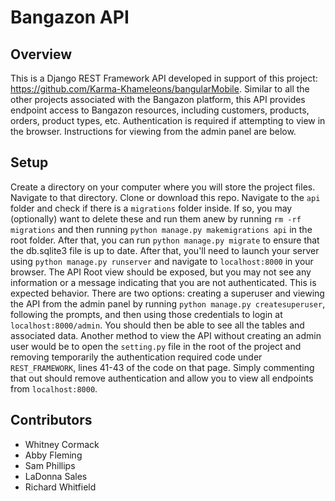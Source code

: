 # Bangazon API

## Overview
This is a Django REST Framework API developed in support of this project: https://github.com/Karma-Khameleons/bangularMobile. Similar to all the other projects associated with the Bangazon platform, this API provides endpoint access to Bangazon resources, including customers, products, orders, product types, etc. Authentication is required if attempting to view in the browser. Instructions for viewing from the admin panel are below.

## Setup
Create a directory on your computer where you will store the project files. 
Navigate to that directory.
Clone or download this repo.
Navigate to the `api` folder and check if there is a `migrations` folder inside. If so, you may (optionally) want to delete these and run them anew by running `rm -rf migrations` and then running `python manage.py makemigrations api` in the root folder. After that, you can run `python manage.py migrate` to ensure that the db.sqlite3 file is up to date. After that, you'll need to launch your server using `python manage.py runserver` and navigate to `localhost:8000` in your browser. The API Root view should be exposed, but you may not see any information or a message indicating that you are not authenticated. This is expected behavior. There are two options: creating a superuser and viewing the API from the admin panel by running `python manage.py createsuperuser`, following the prompts, and then using those credentials to login at `localhost:8000/admin`. You should then be able to see all the tables and associated data. Another method to view the API without creating an admin user would be to open the `setting.py` file in the root of the project and removing temporarily the authentication required code under `REST_FRAMEWORK`, lines 41-43 of the code on that page. Simply commenting that out should remove authentication and allow you to view all endpoints from `localhost:8000`. 

## Contributors
- Whitney Cormack
- Abby Fleming
- Sam Phillips
- LaDonna Sales
- Richard Whitfield
